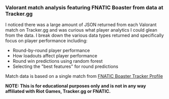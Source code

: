 ### Valorant match analysis featuring FNATIC Boaster from data at Tracker.gg 

I noticed there was a large amount of JSON returned from each Valorant match on Tracker.gg and was curious what player analytics I could glean from the data.  I break down the various data types returned and specifically focus on player performance including:

- Round-by-round player performance
- How loadouts affect player performance
- Round win predictions using random forest
- Selecting the "best features" for round predictions

Match data is based on a single match from [FNATIC Boaster Tracker Profile](https://tracker.gg/valorant/profile/riot/FNATIC%20Boaster%231010/overview)

**NOTE: This is for educational purposes only and is not in any way affiliated with Riot Games, Tracker.gg or FNATIC.**
